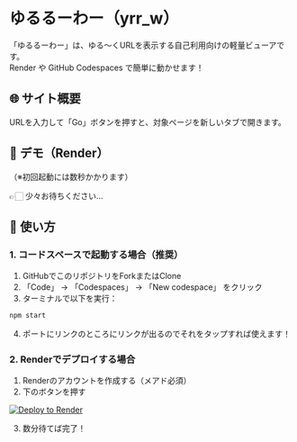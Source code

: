 # ゆるるーわー（yrr_w）

「ゆるるーわー」は、ゆる〜くURLを表示する自己利用向けの軽量ビューアです。  
Render や GitHub Codespaces で簡単に動かせます！


    
## 🌐 サイト概要

URLを入力して「Go」ボタンを押すと、対象ページを新しいタブで開きます。  


## 🚀 デモ（Render）

（※初回起動には数秒かかります）

👉🏻 少々お待ちください…


## 🔧 使い方

### 1. コードスペースで起動する場合（推奨）

1. GitHubでこのリポジトリをForkまたはClone
2. 「Code」 → 「Codespaces」 → 「New codespace」 をクリック
3. ターミナルで以下を実行：

```bash
npm start
```
4. ポートにリンクのところにリンクが出るのでそれをタップすれば使えます！

### 2. Renderでデプロイする場合

1. Renderのアカウントを作成する（メアド必須）
2. 下のボタンを押す

[![Deploy to Render](https://render.com/images/deploy-to-render-button.svg)](https://render.com/deploy?repo=https://github.com/mer0w0/yrr_w)

3. 数分待てば完了！


